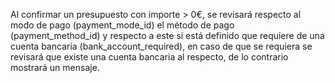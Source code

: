 Al confirmar un presupuesto con importe > 0€, se revisará respecto al modo de pago (payment_mode_id) el método de pago (payment_method_id) y respecto a este si está definido que requiere de una cuenta bancaria (bank_account_required), en caso de que se requiera se revisará que existe una cuenta bancaria al respecto, de lo contrario mostrará un mensaje.
